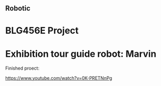 ## Robotic

# BLG456E Project 
# Exhibition tour guide robot: Marvin



Finished proect: 

https://www.youtube.com/watch?v=0K-PRETNnPg
